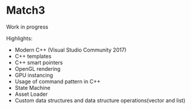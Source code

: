 # Match3
Work in progress

Highlights:

* Modern C++ (Visual Studio Community 2017)
* C++ templates
* C++ smart pointers
* OpenGL rendering
* GPU instancing
* Usage of command pattern in C++
* State Machine
* Asset Loader
* Custom data structures and data structure operations(vector and list)

